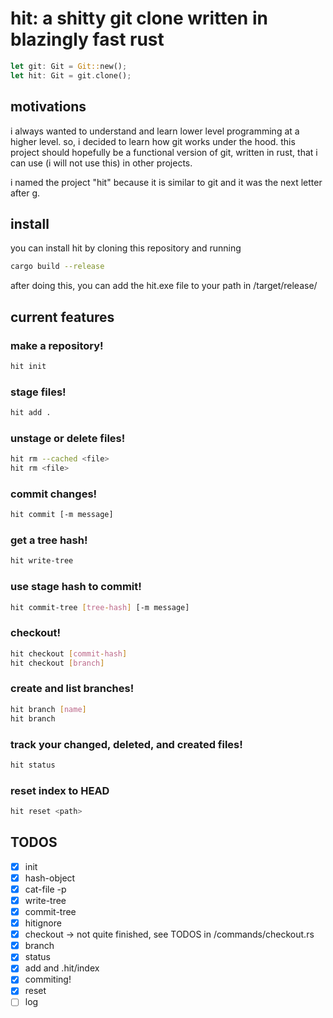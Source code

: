 # hit: a shitty git clone written in blazingly fast rust

```rust
let git: Git = Git::new();
let hit: Git = git.clone();
```

## motivations

i always wanted to understand and learn lower level programming at a higher level. so, i decided to learn how git works under the hood. this project should hopefully be a functional version of git, written in rust, that i can use (i will not use this) in other projects.

i named the project "hit" because it is similar to git and it was the next letter after g.

## install

you can install hit by cloning this repository and running 

```bash
cargo build --release
```

after doing this, you can add the hit.exe file to your path in /target/release/

## current features

### make a repository!

```bash
hit init
```

### stage files!

```bash
hit add .
```

### unstage or delete files!

```bash
hit rm --cached <file>
hit rm <file>
```

### commit changes!

```bash
hit commit [-m message]
```

### get a tree hash!

```bash
hit write-tree
```

### use stage hash to commit!

```bash
hit commit-tree [tree-hash] [-m message]
```

### checkout!

```bash
hit checkout [commit-hash]
hit checkout [branch]
```

### create and list branches!

```bash
hit branch [name]
hit branch
```

### track your changed, deleted, and created files!

```bash
hit status
```

### reset index to HEAD

```bash
hit reset <path>
```

## TODOS

- [x] init
- [x] hash-object
- [x] cat-file -p
- [x] write-tree
- [x] commit-tree
- [x] hitignore
- [x] checkout -> not quite finished, see TODOS in /commands/checkout.rs
- [x] branch
- [x] status
- [x] add and .hit/index
- [x] commiting!
- [x] reset
- [ ] log